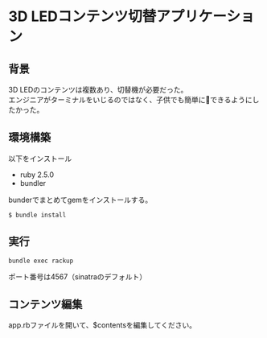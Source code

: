# 3D LEDコンテンツ切替アプリケーション

## 背景

3D LEDのコンテンツは複数あり、切替機が必要だった。  
エンジニアがターミナルをいじるのではなく、子供でも簡単にできるようにしたかった。

## 環境構築

以下をインストール
* ruby 2.5.0
* bundler

bunderでまとめてgemをインストールする。

`$ bundle install`

## 実行

`bundle exec rackup`

ポート番号は4567（sinatraのデフォルト）

## コンテンツ編集

app.rbファイルを開いて、$contentsを編集してください。
